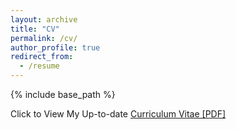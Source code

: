 ```yaml
---
layout: archive
title: "CV"
permalink: /cv/
author_profile: true
redirect_from:
  - /resume
---
```


{% include base_path %}

Click to View My Up-to-date [Curriculum Vitae [PDF]](http://liu-q16.github.io/files/liuqiao_cv.pdf)


